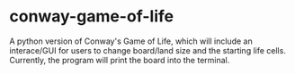 # conway-game-of-life

A python version of Conway's Game of Life, which will include an interace/GUI for users to change board/land size and the starting life cells. Currently, the program will print the board into the terminal.
